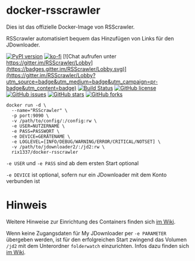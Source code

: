 # docker-rsscrawler

Dies ist das offizielle Docker-Image von RSScrawler.

RSScrawler automatisiert bequem das Hinzufügen von Links für den JDownloader.

[![PyPI version](https://badge.fury.io/py/rsscrawler.svg)](https://badge.fury.io/py/rsscrawler)
[![ko-fi](https://img.shields.io/badge/Support-me-red.svg)](https://ko-fi.com/J3J4Y2R6)
[![Chat aufrufen unter https://gitter.im/RSScrawler/Lobby](https://badges.gitter.im/RSScrawler/Lobby.svg)](https://gitter.im/RSScrawler/Lobby?utm_source=badge&utm_medium=badge&utm_campaign=pr-badge&utm_content=badge)
[![Build Status](https://travis-ci.org/rix1337/RSScrawler.svg?branch=master)](https://travis-ci.org/rix1337/RSScrawler)
[![GitHub license](https://img.shields.io/github/license/rix1337/RSScrawler.svg)](https://github.com/rix1337/RSScrawler/blob/master/LICENSE.md)
[![GitHub issues](https://img.shields.io/github/issues/rix1337/RSScrawler.svg)](https://github.com/rix1337/RSScrawler/issues)
[![GitHub stars](https://img.shields.io/github/stars/rix1337/RSScrawler.svg)](https://github.com/rix1337/RSScrawler/stargazers)
[![GitHub forks](https://img.shields.io/github/forks/rix1337/RSScrawler.svg)](https://github.com/rix1337/RSScrawler/network)

```
docker run -d \
  --name="RSScrawler" \
  -p port:9090 \
  -v /path/to/config/:/config:rw \
  -e USER=NUTZERNAME \ 
  -e PASS=PASSWORT \
  -e DEVICE=GERÄTENAME \
  -e LOGLEVEL=[INFO/DEBUG/WARNING/ERROR/CRITICAL/NOTSET] \
  -v /path/to/jdownloader2/:/jd2:rw \
  rix1337/docker-rsscrawler
  ```

`-e USER` und `-e PASS` sind ab dem ersten Start optional

`-e DEVICE` ist optional, sofern nur ein JDownloader mit dem Konto verbunden ist

# Hinweis

Weitere Hinweise zur Einrichtung des Containers finden sich [im Wiki](https://github.com/rix1337/RSScrawler/wiki/1.3-Docker).

Wenn keine Zugangsdaten für My JDownloader per `-e PARAMETER` übergeben werden, ist für den erfolgreichen Start zwingend das Volumen `/jd2` mit dem Unterordner `folderwatch` einzurichten. Infos dazu finden sich [im Wiki](https://github.com/rix1337/RSScrawler/wiki/1.-Vorbereitung-im-JDownloader).
